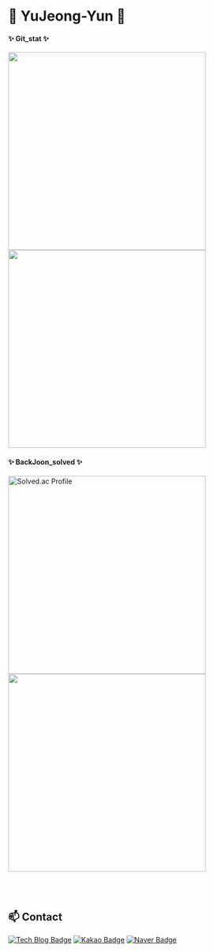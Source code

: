 🌱 YuJeong-Yun 🌱
===============

<!--
<div align="center">
-->  
#### ✨ Git_stat ✨
  
  <a href="https://github.com/YuJeong-Yun"><img align="center" style="width:400px;" src="https://github-readme-stats.vercel.app/api?username=YuJeong-Yun&&theme=nord&show_icons=true&hide=contribs&border_radius=10" /></a>
  <a href="https://github.com/YuJeong-Yun"><img align="center" style="width :400px" src="https://github-readme-stats.vercel.app/api/top-langs/?username=YuJeong-Yun&layout=compact&theme=nord&card_width=400px&border_radius=10" /></a>

#### ✨ BackJoon_solved ✨
  
<a href="https://solved.ac/yyj1999" rel="nofollow"><img src="https://camo.githubusercontent.com/b174e5b2a06f8c5806b51102943c94fc965aa6252a3dd45bd358383243e315ff/687474703a2f2f6d617a617373756d6e6964612e7774662f6170692f76322f67656e65726174655f62616467653f626f6a3d79796a31393939" alt="Solved.ac Profile" data-canonical-src="http://mazassumnida.wtf/api/v2/generate_badge?boj=yyj1999" style="width:400px;"></a>
<img src="http://mazandi.herokuapp.com/api?handle=yyj1999&theme=dark" style="width:400px" />

<br><br>

📫 Contact
------------
[![Tech Blog Badge](http://img.shields.io/badge/DevBlog-black?style=flat-square&logo=github&link=https://yunyj99.tistory.com/)](https://yunyj99.tistory.com/)
[![Kakao Badge](https://img.shields.io/badge/KakaoMail-FFCD00?style=flat-square&logo=Kakao&logoColor=white&link=mailto:yunyj99@kakao.com)](mailto:yunyj99@kakao.com)
[![Naver Badge](https://img.shields.io/badge/Naver-03C75A?style=flat-square&logo=Naver&logoColor=white&link=mailto:yunyj99@naver.com)](mailto:yunyj99@naver.com)


<br><br>



<!--
**YuJeong-Yun/YuJeong-Yun** is a ✨ _special_ ✨ repository because its `README.md` (this file) appears on your GitHub profile.

### Hi there 👋

Here are some ideas to get you started:

- 🔭 I’m currently working on ...
- 🌱 I’m currently learning ...
- 👯 I’m looking to collaborate on ...
- 🤔 I’m looking for help with ...
- 💬 Ask me about ...
- 📫 How to reach me: ...
- 😄 Pronouns: ...
- ⚡ Fun fact: ...
-->
